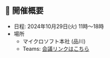 ## 🚀 開催概要

- 日程: 2024年10月29日(火) 11時～18時
- 場所
  - マイクロソフト本社 (品川)
  - Teams: [会議リンクはこちら](https://teams.microsoft.com/l/meetup-join/19%3ameeting_YWZhOTY5ZjktMDFlNC00OWNlLTg4YzUtNTMyOTI5YTc0MmIx%40thread.v2/0?context=%7b%22Tid%22%3a%2272f988bf-86f1-41af-91ab-2d7cd011db47%22%2c%22Oid%22%3a%2267f64f6a-9fe9-4603-bbfa-ce3ad1558762%22%7d)